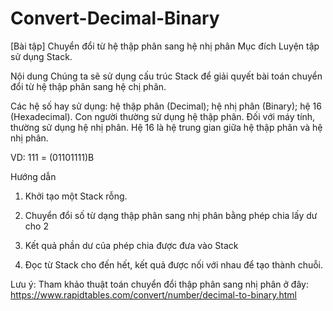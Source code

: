 # Convert-Decimal-Binary

[Bài tập] Chuyển đổi từ hệ thập phân sang hệ nhị phân
Mục đích
Luyện tập sử dụng Stack.

Nội dung
Chúng ta sẽ sử dụng cấu trúc Stack để giải quyết bài toán chuyển đổi từ hệ thập phân sang hệ chị phân.

Các hệ số hay sử dụng: hệ thập phân (Decimal); hệ nhị phân (Binary); hệ 16 (Hexadecimal). Con người thường sử dụng hệ thập phân. Đối với máy tính, thường sử dụng hệ nhị phân. Hệ 16 là hệ trung gian giữa hệ thập phân và hệ nhị phân.

VD: 111 = (01101111)B

Hướng dẫn
1. Khởi tạo một Stack rỗng.

2. Chuyển đổi số từ dạng thập phân sang nhị phân bằng phép chia lấy dư cho 2

3. Kết quả phần dư của phép chia được đưa vào Stack

4. Đọc từ Stack cho đến hết, kết quả được nối với nhau để tạo thành chuỗi.

Lưu ý: Tham khảo thuật toán chuyển đổi thập phân sang nhị phân ở đây: https://www.rapidtables.com/convert/number/decimal-to-binary.html
